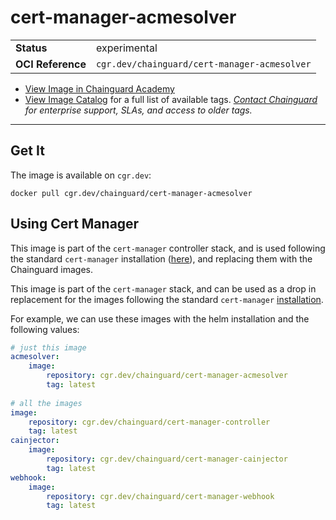<!--monopod:start-->
# cert-manager-acmesolver
| | |
| - | - |
| **Status** | experimental |
| **OCI Reference** | `cgr.dev/chainguard/cert-manager-acmesolver` |


* [View Image in Chainguard Academy](https://edu.chainguard.dev/chainguard/chainguard-images/reference/cert-manager-acmesolver/overview/)
* [View Image Catalog](https://console.enforce.dev/images/catalog) for a full list of available tags.
*[Contact Chainguard](https://www.chainguard.dev/chainguard-images) for enterprise support, SLAs, and access to older tags.*

---
<!--monopod:end-->

## Get It

The image is available on `cgr.dev`:

```
docker pull cgr.dev/chainguard/cert-manager-acmesolver
```

## Using Cert Manager

This image is part of the `cert-manager` controller stack, and is used following the standard `cert-manager` installation ([here](https://cert-manager.io/docs/installation/)), and replacing them with the Chainguard images.

This image is part of the `cert-manager` stack, and can be used as a drop in replacement for the images following the standard `cert-manager` [installation](https://cert-manager.io/docs/installation/).

For example, we can use these images with the helm installation and the following values:

```yaml
# just this image
acmesolver:
    image:
        repository: cgr.dev/chainguard/cert-manager-acmesolver
        tag: latest
        
# all the images
image:
    repository: cgr.dev/chainguard/cert-manager-controller
    tag: latest
cainjector:
    image:
        repository: cgr.dev/chainguard/cert-manager-cainjector
        tag: latest
webhook:
    image:
        repository: cgr.dev/chainguard/cert-manager-webhook
        tag: latest
```
